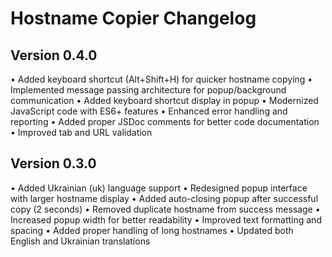 # Hostname Copier Changelog

## Version 0.4.0
• Added keyboard shortcut (Alt+Shift+H) for quicker hostname copying
• Implemented message passing architecture for popup/background communication
• Added keyboard shortcut display in popup
• Modernized JavaScript code with ES6+ features
• Enhanced error handling and reporting
• Added proper JSDoc comments for better code documentation
• Improved tab and URL validation

## Version 0.3.0
• Added Ukrainian (uk) language support
• Redesigned popup interface with larger hostname display
• Added auto-closing popup after successful copy (2 seconds)
• Removed duplicate hostname from success message
• Increased popup width for better readability
• Improved text formatting and spacing
• Added proper handling of long hostnames
• Updated both English and Ukrainian translations